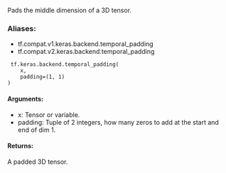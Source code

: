 Pads the middle dimension of a 3D tensor.
### Aliases:
- tf.compat.v1.keras.backend.temporal_padding
- tf.compat.v2.keras.backend.temporal_padding

```
 tf.keras.backend.temporal_padding(
    x,
    padding=(1, 1)
)
```
#### Arguments:
- x: Tensor or variable.
- padding: Tuple of 2 integers, how many zeros to add at the start and end of dim 1.
#### Returns:
A padded 3D tensor.
